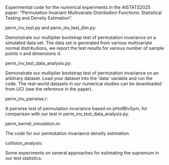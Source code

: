 Experimental code for the numerical experiments in the AISTATS2025 paper: "Permutation Invariant Multivariate Distribution Functions: Statistical Testing and Density Estimation".

perm_inv_test.py and perm_inv_test_dim.py:

Demonstrate our multiplier bootstrap test of permutation invariance on a simulated data set.
The data set is generated from various multivariate normal distributions, we report the test results for various number of sample points n and dimensions d. 

perm_inv_test_data_analysis.py:

Demonstrate our multiplier bootstrap test of permutation invariance on an arbitrary dataset. Load your dataset into the 'data' variable and run the code. 
The real-world datasets in our numerical studies can be downloaded from UCI (see the reference in the paper).

perm_inv_pairwise.r:

A pairwise test of permutation invariance based on pHollBivSym, for comparison with our test in perm_inv_test_data_analysis.py.

perm_kernel_simulation.m:

The code for our permutation invariance density estimation.

collision_analysis:

Some experiments on several approaches for estimating the supremum in our test statistics.
